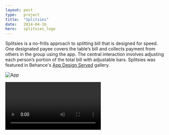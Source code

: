 ```yaml
---
layout: post
type:   project
title:  "Splitsies"
date:   2014-04-16
hero:   splitsies_logo
---
```


Splitsies is a no-frills approach to splitting bill that is designed for speed. One designated payee covers the table’s bill and collects payment from others in the group using the app. The central interaction involves adjusting each person’s portion of the total bill with adjustable bars. Splitsies was featured in Behance's <a href="http://www.appdesignserved.co/gallery/15747585/Splitsies" target="_blank">App Design Served</a> gallery.

![App](/img/splitsies_app.png)

<div class="embed-container tightest">
  <video class="shadow" autoplay loop>
    <source src="/images/splitsies_app.webm" type="video/webm">
  </video>
</div>
